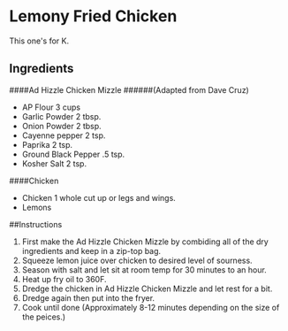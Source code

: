 Lemony Fried Chicken
======================
This one's for K.

## Ingredients

####Ad Hizzle Chicken Mizzle
######(Adapted from Dave Cruz)
* AP Flour 3 cups
* Garlic Powder 2 tbsp.
* Onion Powder 2 tbsp.
* Cayenne pepper 2 tsp.
* Paprika 2 tsp.
* Ground Black Pepper .5 tsp.
* Kosher Salt 2 tsp.

####Chicken
* Chicken 1 whole cut up or legs and wings.
* Lemons


##Instructions

1. First make the Ad Hizzle Chicken Mizzle by combiding all of the dry ingredients and keep in a zip-top bag.
2. Squeeze lemon juice over chicken to desired level of sourness.
3. Season with salt and let sit at room temp for 30 minutes to an hour.
4. Heat up fry oil to 360F.
5. Dredge the chicken in Ad Hizzle Chicken Mizzle and let rest for a bit.
6. Dredge again then put into the fryer.
7. Cook until done (Approximately 8-12 minutes depending on the size of the peices.)
